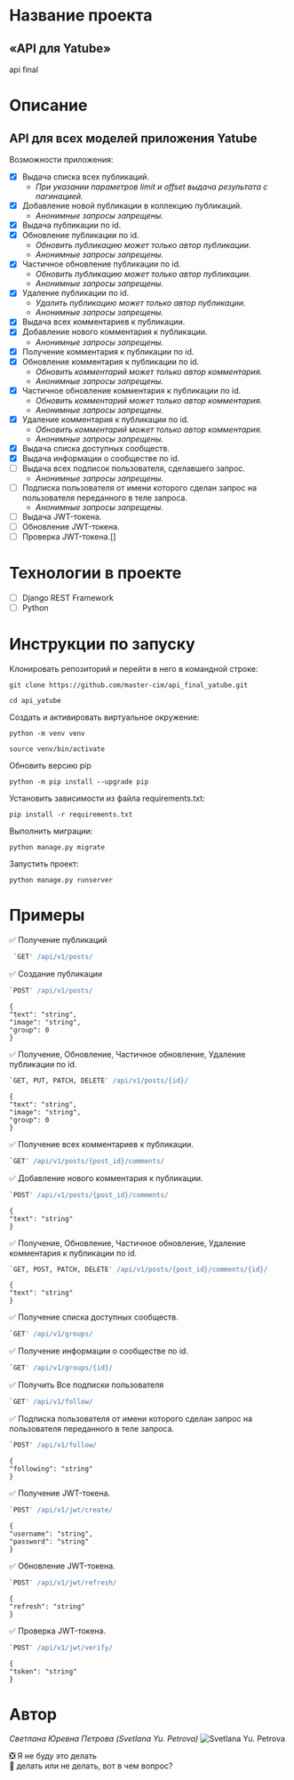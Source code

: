 # Название проекта 
## «API для Yatube»
api final
# Описание
## API для всех моделей приложения Yatube
Возможности приложения:
- [X] Выдача списка всех публикаций.
    - _При указании параметров limit и offset выдача  результата с пагинацией._
- [X] Добавление новой публикации в коллекцию публикаций. 
    - _Анонимные запросы запрещены._
- [X] Выдача публикации по id.
- [X] Обновление публикации по id. 
    - _Обновить публикацию может только автор публикации._
    - _Анонимные запросы запрещены._
- [X] Частичное обновление публикации по id. 
    - _Обновить публикацию может только автор публикации._
    - _Анонимные запросы запрещены._
- [X] Удаление публикации по id.
    - _Удалить публикацию может только автор публикации._
    - _Анонимные запросы запрещены._
- [X] Выдача всех комментариев к публикации.
- [X] Добавление нового комментария к публикации.
    - _Анонимные запросы запрещены._
- [X] Получение комментария к публикации по id.
- [X] Обновление комментария к публикации по id.
    - _Обновить комментарий может только автор комментария._
    -  _Анонимные запросы запрещены._
- [X] Частичное обновление комментария к публикации по id.
    - _Обновить комментарий может только автор комментария._
    - _Анонимные запросы запрещены._
- [X] Удаление комментария к публикации по id.
    - _Обновить комментарий может только автор комментария._
    - _Анонимные запросы запрещены._
- [X] Выдача списка доступных сообществ.
- [X] Выдача информации о сообществе по id.
- [ ] Выдача всех подписок пользователя, сделавшего запрос.
    - _Анонимные запросы запрещены._
- [ ] Подписка пользователя от имени которого сделан запрос на пользователя переданного в теле запроса.
    - _Анонимные запросы запрещены._
- [ ] Выдача JWT-токена.
- [ ] Обновление JWT-токена.
- [ ] Проверка JWT-токена.[]
# Технологии в проекте
- [ ] Django REST Framework
- [ ] Python
# Инструкции по запуску
Клонировать репозиторий и перейти в него в командной строке:

```
git clone https://github.com/master-cim/api_final_yatube.git
```

```
cd api_yatube
```

Cоздать и активировать виртуальное окружение:

```
python -m venv venv
```

```
source venv/bin/activate
```
Обновить версию pip
```
python -m pip install --upgrade pip
```

Установить зависимости из файла requirements.txt:

```
pip install -r requirements.txt
```

Выполнить миграции:

```
python manage.py migrate
```

Запустить проект:

```
python manage.py runserver
```
# Примеры
:white_check_mark: Получение публикаций

```python
 `GET' /api/v1/posts/
```
:white_check_mark: Создание публикации
```Python
`POST' /api/v1/posts/
```
```
{
"text": "string",
"image": "string",
"group": 0
}
```
:white_check_mark: Получение, Обновление,  Частичное обновление, Удаление публикации по id.
```Python
`GET, PUT, PATCH, DELETE' /api/v1/posts/{id}/
```
```
{
"text": "string",
"image": "string",
"group": 0
}
```
:white_check_mark: Получение всех комментариев к публикации.
```Python
`GET' /api/v1/posts/{post_id}/comments/
```
:white_check_mark: Добавление нового комментария к публикации.
```Python
`POST' /api/v1/posts/{post_id}/comments/
```
```
{
"text": "string"
}
```
:white_check_mark: Получение, Обновление, Частичное обновление, Удаление  комментария к публикации по id.
```Python
`GET, POST, PATCH, DELETE' /api/v1/posts/{post_id}/comments/{id}/
```
```
{
"text": "string"
}
```
:white_check_mark: Получение списка доступных сообществ.
```Python
`GET' /api/v1/groups/
```
:white_check_mark: Получение информации о сообществе по id.
```Python
`GET' /api/v1/groups/{id}/
```
:white_check_mark: Получить Все подписки пользователя
```Python
`GET' /api/v1/follow/
```
:white_check_mark: Подписка пользователя от имени которого сделан запрос на пользователя переданного в теле запроса.
```Python
`POST' /api/v1/follow/
```
```
{
"following": "string"
}
```
:white_check_mark: Получение JWT-токена.
```Python
`POST' /api/v1/jwt/create/
```
```
{
"username": "string",
"password": "string"
}
```
:white_check_mark: Обновление JWT-токена.
```Python
`POST' /api/v1/jwt/refresh/
```
```
{
"refresh": "string"
}
```
:white_check_mark: Проверка JWT-токена.
```Python
`POST' /api/v1/jwt/verify/
```
```
{
"token": "string"
}
```
# Автор
_Светлана Юревна Петрова_
_(Svetlana Yu. Petrova)_
![Svetlana Yu. Petrova](https://vk.com/photo469987585_457239117 "Svetlana Yu. Petrova")

:negative_squared_cross_mark: Я не буду это делать    
:black_square_button: делать или не делать, вот в чем вопрос?   
